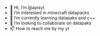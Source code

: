 - 👋 Hi, I’m @apisyt
- 👀 I’m interested in minecraft datapacks
- 🌱 I’m currently learning datapaks and c++
- 💞️ I’m looking to collaborate on datapaks
- 📫 How to reach me by my yt 

<!---
apisyt/apisyt is a ✨ special ✨ repository because its `README.md` (this file) appears on your GitHub profile.
You can click the Preview link to take a look at your changes.
--->

